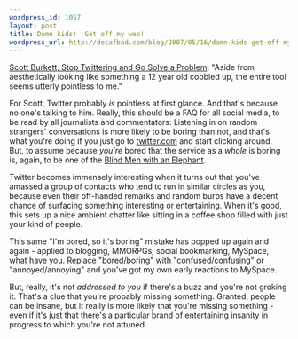 ```yaml
--- 
wordpress_id: 1057
layout: post
title: Damn kids!  Get off my web!
wordpress_url: http://decafbad.com/blog/2007/05/16/damn-kids-get-off-my-web
---
```

<p><a href="http://www.scottburkett.com/index.php/misc/2007-05-08/stop-twittering-and-go-solve-a-problem.html">Scott Burkett, Stop Twittering and Go Solve a Problem</a>: "Aside from aesthetically looking like something a 12 year old cobbled up, the entire tool seems utterly pointless to me."</p>
<p>For Scott, Twitter probably <i>is</i> pointless at first glance.  And that's because no one's talking to him.  Really, this should be a FAQ for all social media, to be read by all journalists and commentators:  Listening in on random strangers' conversations is more likely to be boring than not, and that's what you're doing if you just go to <a href="http://twitter.com">twitter.com</a> and start clicking around.  But, to assume because <i>you're</i> bored that the service as a <i>whole</i> is boring is, again, to be one of the <a href="http://www.noogenesis.com/pineapple/blind_men_elephant.html">Blind Men with an Elephant</a>.</p>
<p>Twitter becomes immensely interesting when it turns out that you've amassed a group of contacts who tend to run in similar circles as you, because even their off-handed remarks and random burps have a decent chance of surfacing something interesting or entertaining.  When it's good, this sets up a nice ambient chatter like sitting in a coffee shop filled with just your kind of people.</p>
<p>This same "I'm bored, so it's boring" mistake has popped up again and again - applied to blogging, MMORPGs, social bookmarking, MySpace, what have you.  Replace "bored/boring" with "confused/confusing" or "annoyed/annoying" and you've got my own early reactions to MySpace.</p>
<p>But, really, it's not <i>addressed to you</i> if there's a buzz and you're not groking it.  That's a clue that you're probably missing something.  Granted, people can be insane, but it really is more likely that you're missing something - even if it's just that there's a particular brand of entertaining insanity in progress to which you're not attuned.</p>
